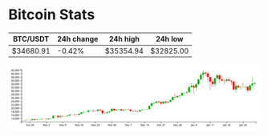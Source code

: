 # Bitcoin Stats

BTC/USDT|24h change|24h high|24h low|
|---|---|---|---|
|$34680.91|-0.42%|$35354.94|$32825.00|

<img src="./chart.svg">
